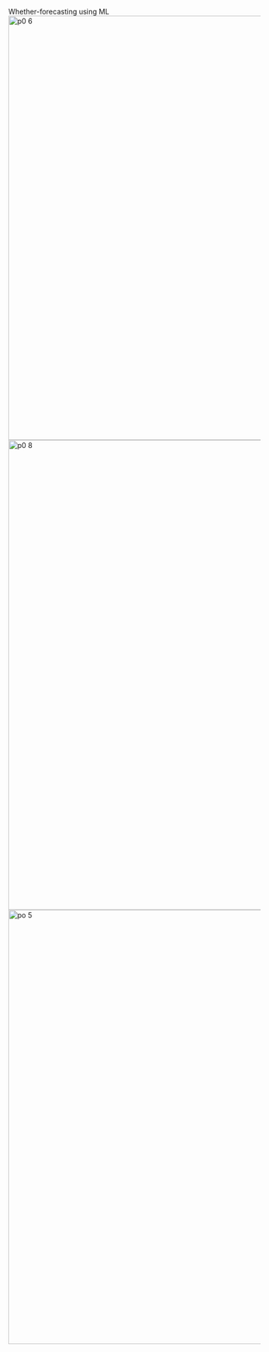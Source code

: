 Whether-forecasting using ML
<img width="1632" height="847" alt="p0 6" src="https://github.com/user-attachments/assets/8907bb96-723b-4800-899e-5ef98154cb02" />
<img width="1908" height="938" alt="p0 8" src="https://github.com/user-attachments/assets/86322258-8d4c-4c98-854b-11ad616a33ed" />
<img width="1917" height="867" alt="po 5" src="https://github.com/user-attachments/assets/d91c587e-a156-46b1-b598-2ac41ad427b2" />
